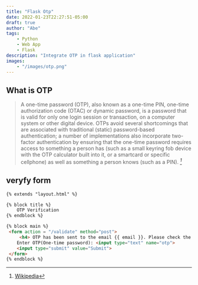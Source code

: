 ```yaml
---
title: "Flask Otp"
date: 2022-01-23T22:27:51-05:00
draft: true 
author: "Abe"
tags:
    - Python
    - Web App
    - Flask
description: "Integrate OTP in flask application"
images:
    - "/images/otp.png"
---
```


## What is OTP

> A one-time password (OTP), also known as a one-time PIN, one-time authorization code (OTAC) or dynamic password, is a password that is valid for only one login session or transaction, on a computer system or other digital device. OTPs avoid several shortcomings that are associated with traditional (static) password-based authentication; a number of implementations also incorporate two-factor authentication by ensuring that the one-time password requires access to something a person has (such as a small keyring fob device with the OTP calculator built into it, or a smartcard or specific cellphone) as well as something a person knows (such as a PIN).
 > <cite>[^1]</cite>


[^1]:  [Wikipedia](https://en.wikipedia.org/wiki/One-time_password)


## veryfy form

``` html
{% extends "layout.html" %}

{% block title %}
    OTP Verification
{% endblock %}

{% block main %}
 <form action = "/validate" method="post">   
     <h4> OTP has been sent to the email {{ email }}. Please check the email for the confirmation.</h4>  
    Enter OTP(One-time password): <input type="text" name="otp">  
    <input type="submit" value="Submit">  
 </form>  
{% endblock %}
```
